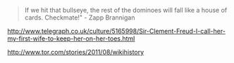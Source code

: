 > If we hit that bullseye, the rest of the dominoes will fall like a house of
> cards. Checkmate!" - Zapp Brannigan

http://www.telegraph.co.uk/culture/5165998/Sir-Clement-Freud-I-call-her-my-first-wife-to-keep-her-on-her-toes.html

http://www.tor.com/stories/2011/08/wikihistory
